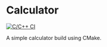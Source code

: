 # Calculator
[![C/C++ CI](https://github.com/DreamPearl/calc/actions/workflows/c-cpp.yml/badge.svg)](https://github.com/DreamPearl/calc/actions/workflows/c-cpp.yml)

A simple calculator build using CMake.


